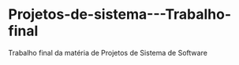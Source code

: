 # Projetos-de-sistema---Trabalho-final
Trabalho final da matéria de Projetos de Sistema de Software
